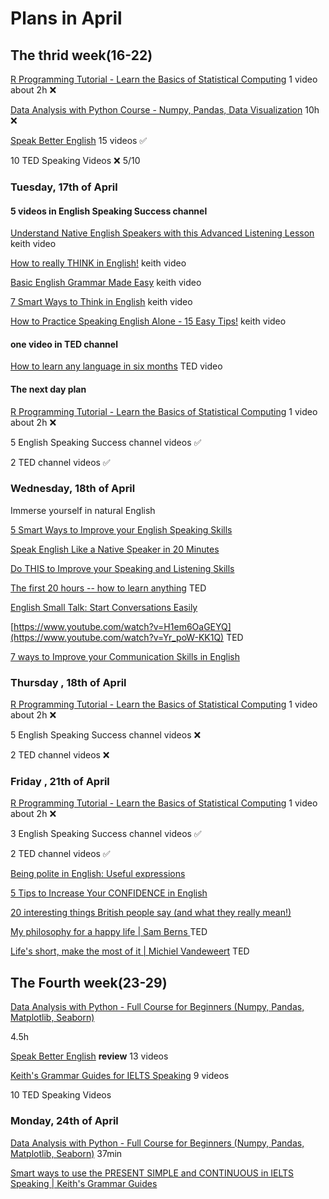 
# Plans in April

## The thrid week(16-22)

[R Programming Tutorial - Learn the Basics of Statistical Computing](https://www.youtube.com/watch?v=_V8eKsto3Ug) 1 video about 2h ❌

[Data Analysis with Python Course - Numpy, Pandas, Data Visualization](https://www.youtube.com/watch?v=GPVsHOlRBBI)  10h ❌

[Speak Better English](https://www.youtube.com/@EnglishSpeakingSuccess) 15 videos ✅

10 TED Speaking Videos ❌ 5/10

###  Tuesday, 17th of April

#### 5 videos in English Speaking Success channel

[Understand Native English Speakers with this Advanced Listening Lesson](https://www.youtube.com/watch?v=D6_qpaSxAQc) keith video 

[How to really THINK in English!](https://www.youtube.com/watch?v=6HhzNgiK_CE) keith video

[Basic English Grammar Made Easy](https://www.youtube.com/watch?v=28vxXnY3PL4) keith video

[7 Smart Ways to Think in English](https://www.youtube.com/watch?v=l2Z1_wNTmJc) keith  video

[How to Practice Speaking English Alone - 15 Easy Tips!](https://www.youtube.com/watch?v=9gpmxN5SlNM) keith  video

#### one video in TED channel

[How to learn any language in six months](https://www.youtube.com/watch?v=d0yGdNEWdn0) TED video

#### The next day plan

[R Programming Tutorial - Learn the Basics of Statistical Computing](https://www.youtube.com/watch?v=_V8eKsto3Ug) 1 video about 2h ❌

5 English Speaking Success channel videos ✅

2 TED channel videos  ✅

###  Wednesday, 18th of April

Immerse yourself in natural English

[5 Smart Ways to Improve your English Speaking Skills](https://www.youtube.com/watch?v=MdUkC7Vz3rg)

[Speak English Like a Native Speaker in 20 Minutes](https://www.youtube.com/watch?v=Whetyw1aUyU)

[Do THIS to Improve your Speaking and Listening Skills](https://www.youtube.com/watch?v=52MSH5pmHk0)

[The first 20 hours -- how to learn anything](https://www.youtube.com/watch?v=5MgBikgcWnY) TED

[English Small Talk: Start Conversations Easily](https://www.youtube.com/watch?v=H1em6OaGEYQ)

[https://www.youtube.com/watch?v=H1em6OaGEYQ](https://www.youtube.com/watch?v=Yr_poW-KK1Q) TED

[7 ways to Improve your Communication Skills in English](https://www.youtube.com/watch?v=aQcj7K33MX4)


###  Thursday , 18th of April

[R Programming Tutorial - Learn the Basics of Statistical Computing](https://www.youtube.com/watch?v=_V8eKsto3Ug) 1 video about 2h ❌

5 English Speaking Success channel videos ❌

2 TED channel videos ❌

### Friday , 21th of April 

[R Programming Tutorial - Learn the Basics of Statistical Computing](https://www.youtube.com/watch?v=_V8eKsto3Ug) 1 video about 2h ❌

3 English Speaking Success channel videos  ✅

2 TED channel videos ✅

[Being polite in English: Useful expressions](https://www.youtube.com/watch?v=ii3Lkha7Hvw)

[5 Tips to Increase Your CONFIDENCE in English](https://www.youtube.com/watch?v=WeIc_f4Czys)

[20 interesting things British people say (and what they really mean!)](https://www.youtube.com/watch?v=SAqq3crdQ9Q)

[My philosophy for a happy life | Sam Berns ](https://www.youtube.com/watch?v=36m1o-tM05g) TED

[Life's short, make the most of it | Michiel Vandeweert](https://www.youtube.com/watch?v=lFZvLeMbJ_U) TED

## The Fourth week(23-29)

[Data Analysis with Python - Full Course for Beginners (Numpy, Pandas, Matplotlib, Seaborn)](https://www.youtube.com/watch?v=r-uOLxNrNk8)

4.5h

[Speak Better English](https://www.youtube.com/playlist?list=PLdz6EbLJcjJ9ixS2JC_DDFekyC_jTeVLL) **review** 13 videos

[Keith's Grammar Guides for IELTS Speaking](https://www.youtube.com/playlist?list=PLdz6EbLJcjJ9o-9ttcV-8vtRu0gdww4Tj) 9 videos

10 TED Speaking Videos 

### Monday, 24th of April

[Data Analysis with Python - Full Course for Beginners (Numpy, Pandas, Matplotlib, Seaborn)](https://www.youtube.com/watch?v=r-uOLxNrNk8) 37min 

[Smart ways to use the PRESENT SIMPLE and CONTINUOUS in IELTS Speaking | Keith's Grammar Guides](https://www.youtube.com/watch?v=FmIvoj4MIHI)

